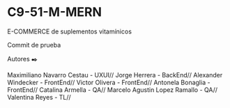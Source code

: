 # C9-51-M-MERN
E-COMMERCE de suplementos vitamínicos

Commit de prueba



Autores ✒️

Maximiliano Navarro Cestau - UXUI//
Jorge Herrera - BackEnd//
Alexander Windecker - FrontEnd//
Victor Olivera  - FrontEnd//
Antonela Bonaglia  - FrontEnd//
Catalina Armella - QA//
Marcelo Agustin Lopez Ramallo - QA//
Valentina Reyes - TL//
